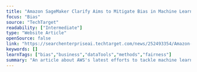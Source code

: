 ```yaml
---
title: "Amazon SageMaker Clarify Aims to Mitigate Bias in Machine Learning"
focus: "Bias"
source: "TechTarget"
readability: ["Intermediate"]
type: "Website Article"
openSource: false
link: "https://searchenterpriseai.techtarget.com/news/252493354/Amazon-SageMaker-Clarify-aims-to-mitigate-bias-in-machine-learning"
keywords: []
learnTags: ["bias","business","dataTools","methods","fairness"]
summary: "An article about AWS's latest efforts to tackle machine learning bias in the form of a new tool that works with Amazon SageMaker products to help developers and users better detect and eliminate AI bias. "
---
```

